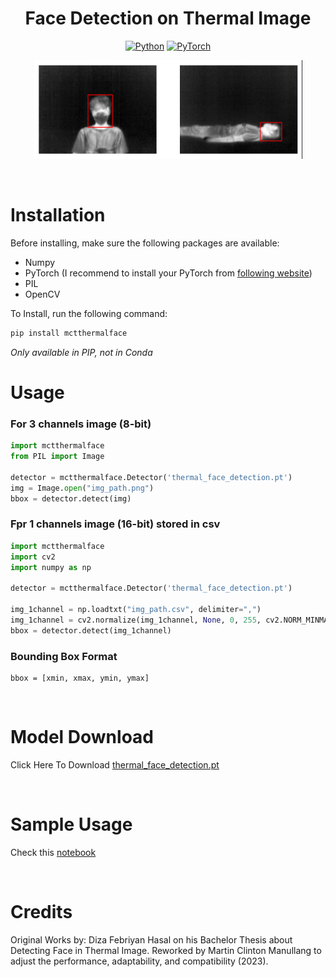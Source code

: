 <div align="center">

# Face Detection on Thermal Image
<a href="https://www.python.org/"><img alt="Python" src="https://img.shields.io/badge/-Python 3.7+-blue?style=for-the-badge&logo=python&logoColor=white"></a>
<a href="https://pytorch.org/get-started/locally/"><img alt="PyTorch" src="https://img.shields.io/badge/-PyTorch 1.8+-ee4c2c?style=for-the-badge&logo=pytorch&logoColor=white"></a>

![Sample](https://raw.githubusercontent.com/mctosima/MCTThermalFace/master/sample_new.png)

<br>
</div>

# Installation

Before installing, make sure the following packages are available:
- Numpy
- PyTorch (I recommend to install your PyTorch from [following website](https://pytorch.org/))
- PIL
- OpenCV

To Install, run the following command:
```bash
pip install mctthermalface
```

*Only available in PIP, not in Conda*

# Usage

### For 3 channels image (8-bit)
```python
import mctthermalface
from PIL import Image

detector = mctthermalface.Detector('thermal_face_detection.pt')
img = Image.open("img_path.png")
bbox = detector.detect(img)
```

### Fpr 1 channels image (16-bit) stored in csv
```python
import mctthermalface
import cv2
import numpy as np

detector = mctthermalface.Detector('thermal_face_detection.pt')

img_1channel = np.loadtxt("img_path.csv", delimiter=",")
img_1channel = cv2.normalize(img_1channel, None, 0, 255, cv2.NORM_MINMAX, cv2.CV_8U)
bbox = detector.detect(img_1channel)
```

### Bounding Box Format

```
bbox = [xmin, xmax, ymin, ymax]
```

<br>

# Model Download
Click Here To Download [thermal_face_detection.pt](https://github.com/mctosima/MCTThermalFace/blob/master/thermal_face_detection.pt)

<br>

# Sample Usage
Check this [notebook](https://github.com/mctosima/MCTThermalFace/blob/master/how_to_use.ipynb)

<br>

# Credits
Original Works by: Diza Febriyan Hasal on his Bachelor Thesis about Detecting Face in Thermal Image. Reworked by Martin Clinton Manullang to adjust the performance, adaptability, and compatibility (2023). 

